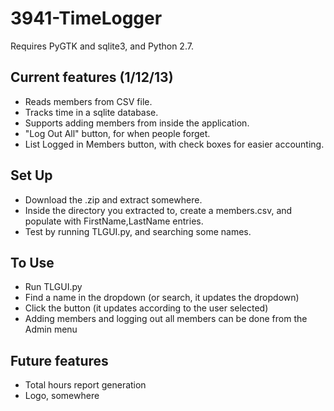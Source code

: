3941-TimeLogger
===============

Requires PyGTK and sqlite3, and Python 2.7.
## Current features (1/12/13)
* Reads members from CSV file.
* Tracks time in a sqlite database.
* Supports adding members from inside the application.
* "Log Out All" button, for when people forget.
* List Logged in Members button, with check boxes for easier accounting.

## Set Up
* Download the .zip and extract somewhere.
* Inside the directory you extracted to, create a members.csv, and populate with FirstName,LastName entries.
* Test by running TLGUI.py, and searching some names. 

## To Use
* Run TLGUI.py
* Find a name in the dropdown (or search, it updates the dropdown)
* Click the button (it updates according to the user selected)
* Adding members and logging out all members can be done from the Admin menu

## Future features
* Total hours report generation
* Logo, somewhere
